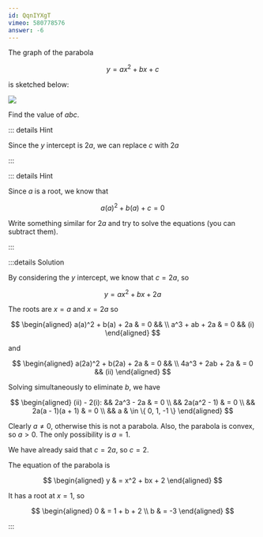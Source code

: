 ```yaml
---
id: QqnIYXgT
vimeo: 580778576
answer: -6
---
```


The graph of the parabola

$$
y = ax^2 + bx + c
$$

is sketched below:

![](/img/learn/quad-6.svg)

Find the value of $abc$.

<AnswerInput :answer="$frontmatter.answer" />

::: details Hint

Since the $y$ intercept is $2a$, we can replace $c$ with $2a$

:::

::: details Hint

Since $a$ is a root, we know that

$$
a(a)^2 + b(a) + c = 0
$$

Write something similar for $2a$ and try to solve the equations (you can
subtract them).

:::

:::details Solution

By considering the $y$ intercept, we know that $c = 2a$, so

$$
y = ax^2 + bx + 2a
$$

The roots are $x = a$ and $x = 2a$ so

$$
\begin{aligned}
a(a)^2 + b(a) + 2a & = 0 && \\
a^3 + ab + 2a & = 0 && (i)
\end{aligned}
$$

and

$$
\begin{aligned}
a(2a)^2 + b(2a) + 2a & = 0 && \\
4a^3 + 2ab + 2a & = 0 && (ii)
\end{aligned}
$$

Solving simultaneously to eliminate $b$, we have

$$
\begin{aligned}
(ii) - 2(i):
&& 2a^3 - 2a & = 0 \\
&& 2a(a^2 - 1) & = 0 \\
&& 2a(a - 1)(a + 1) & = 0 \\
&& a & \in \{ 0, 1, -1 \}
\end{aligned}
$$

Clearly $a \neq 0$, otherwise this is not a parabola. Also, the parabola is
convex, so $a > 0$. The only possibility is $a = 1$.

We have already said that $c = 2a$, so $c = 2$.

The equation of the parabola is

$$
\begin{aligned}
y & = x^2 + bx + 2
\end{aligned}
$$

It has a root at $x = 1$, so

$$
\begin{aligned}
0 & = 1 + b + 2 \\
b & = -3
\end{aligned}
$$

:::
